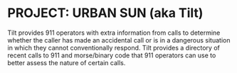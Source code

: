 # PROJECT: URBAN SUN (aka Tilt)

Tilt provides 911 operators with extra information from calls to determine whether the caller has made an accidental call or is in a dangerous situation in which they cannot conventionally respond. Tilt provides a directory of recent calls to 911 and morse/binary code that 911 operators can use to better assess the nature of certain calls.